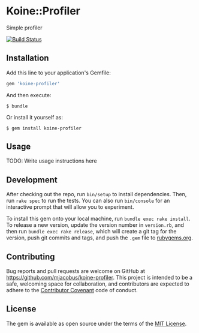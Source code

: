 # Koine::Profiler

Simple profiler

[![Build Status](https://travis-ci.org/mjacobus/koine-profiler.svg?branch=master)](https://travis-ci.org/mjacobus/koine-profiler)

## Installation

Add this line to your application's Gemfile:

```ruby
gem 'koine-profiler'
```

And then execute:

    $ bundle

Or install it yourself as:

    $ gem install koine-profiler

## Usage

TODO: Write usage instructions here

## Development

After checking out the repo, run `bin/setup` to install dependencies. Then, run `rake spec` to run the tests. You can also run `bin/console` for an interactive prompt that will allow you to experiment.

To install this gem onto your local machine, run `bundle exec rake install`. To release a new version, update the version number in `version.rb`, and then run `bundle exec rake release`, which will create a git tag for the version, push git commits and tags, and push the `.gem` file to [rubygems.org](https://rubygems.org).

## Contributing

Bug reports and pull requests are welcome on GitHub at https://github.com/mjacobus/koine-profiler. This project is intended to be a safe, welcoming space for collaboration, and contributors are expected to adhere to the [Contributor Covenant](http://contributor-covenant.org) code of conduct.


## License

The gem is available as open source under the terms of the [MIT License](http://opensource.org/licenses/MIT).

